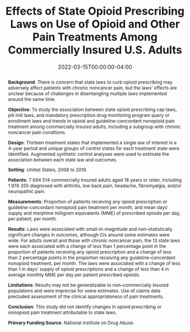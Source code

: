 ---
title: "Effects of State Opioid Prescribing Laws on Use of Opioid and Other Pain Treatments Among Commercially Insured U.S. Adults"
authors: ["Emma E. McGinty", "Mark C. Bicket", admin, "Elizabeth A. Stuart", "G. Caleb Alexander", "Colleen L. Barry", "Alexander D. McCourt"]
date: 2022-03-15T00:00:00-04:00
doi: "10.7326/M21-4363"

# Schedule page publish date (NOT publication's date).
publishDate: 2021-08-16T09:14:17-04:00

# Publication type.
# Legend: 0 = Uncategorized; 1 = Conference paper; 2 = Journal article;
# 3 = Preprint / Working Paper; 4 = Report; 5 = Book; 6 = Book section;
# 7 = Thesis; 8 = Patent
publication_types: ["article-journal"]

# Publication name and optional abbreviated publication name.
publication: "*Annals of Internal Medicine*"
# publication_short: "Ann Intern Med"

abstract: |
  **Background**:
  There is concern that state laws to curb opioid prescribing may adversely affect patients with chronic noncancer pain, but the laws' effects are unclear because of challenges in disentangling multiple laws implemented around the same time.
  
  **Objective**:
  To study the association between state opioid prescribing cap laws, pill mill laws, and mandatory prescription drug monitoring program query or enrollment laws and trends in opioid and guideline-concordant nonopioid pain treatment among commercially insured adults, including a subgroup with chronic noncancer pain conditions.
  
  **Design**:
  Thirteen treatment states that implemented a single law of interest in a 4-year period and unique groups of control states for each treatment state were identified. Augmented synthetic control analyses were used to estimate the association between each state law and outcomes.
  
  **Setting**:
  United States, 2008 to 2019.
  
  **Patients**:
  7 694 514 commercially insured adults aged 18 years or older, including 1 976 355 diagnosed with arthritis, low back pain, headache, fibromyalgia, and/or neuropathic pain.
  
  **Measurements**:
  Proportion of patients receiving any opioid prescription or guideline-concordant nonopioid pain treatment per month, and mean days' supply and morphine milligram equivalents (MME) of prescribed opioids per day, per patient, per month.
  
  **Results**:
  Laws were associated with small-in-magnitude and non–statistically significant changes in outcomes, although CIs around some estimates were wide. For adults overall and those with chronic noncancer pain, the 13 state laws were each associated with a change of less than 1 percentage point in the proportion of patients receiving any opioid prescription and a change of less than 2 percentage points in the proportion receiving any guideline-concordant nonopioid treatment, per month. The laws were associated with a change of less than 1 in days' supply of opioid prescriptions and a change of less than 4 in average monthly MME per day per patient prescribed opioids.

  **Limitations**:
  Results may not be generalizable to non–commercially insured populations and were imprecise for some estimates. Use of claims data precluded assessment of the clinical appropriateness of pain treatments.
  
  **Conclusion**:
  This study did not identify changes in opioid prescribing or nonopioid pain treatment attributable to state laws.
  
  **Primary Funding Source**:
  National Institute on Drug Abuse.

# Summary. An optional shortened abstract.
summary: ""

tags: ["substance use", "policy evaluation", "postdoc"]
categories: []
featured: true

# Custom links (optional).
#   Uncomment and edit lines below to show custom links.
links:
- name: PubMed
  url: https://pmc.ncbi.nlm.nih.gov/articles/PMC9277518/
  icon_pack: fas
  icon: book-open
- name: Code
  url: https://github.com/nickseewald/opioid-prescribing-augsynth
  icon_pack: fas
  icon: computer

url_pdf:
url_code: 
url_dataset:
url_poster:
url_project:
url_slides:
url_source:
url_video:

# Featured image
# To use, add an image named `featured.jpg/png` to your page's folder. 
# Focal points: Smart, Center, TopLeft, Top, TopRight, Left, Right, BottomLeft, Bottom, BottomRight.
image:
  caption: ""
  focal_point: ""
  preview_only: false

# Associated Projects (optional).
#   Associate this publication with one or more of your projects.
#   Simply enter your project's folder or file name without extension.
#   E.g. `internal-project` references `content/project/internal-project/index.md`.
#   Otherwise, set `projects: []`.
projects: [sud-policy]

# Slides (optional).
#   Associate this publication with Markdown slides.
#   Simply enter your slide deck's filename without extension.
#   E.g. `slides: "example"` references `content/slides/example/index.md`.
#   Otherwise, set `slides: ""`.
slides: ""
---
